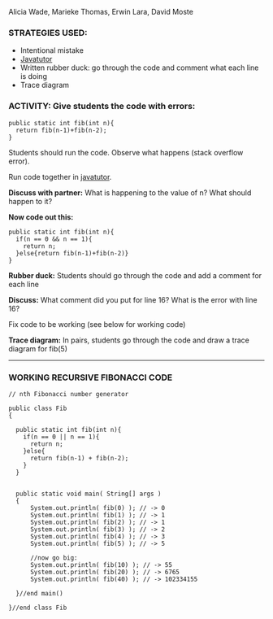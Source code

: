 Alicia Wade, Marieke Thomas, Erwin Lara, David Moste

### STRATEGIES USED:
* Intentional mistake
* [Javatutor](https://pythontutor.com/java.html#mode=edit)
* Written rubber duck: go through the code and comment what each line is doing
* Trace diagram


### ACTIVITY: Give students the code with errors:
```{java}
public static int fib(int n){
  return fib(n-1)+fib(n-2);
}
```

Students should run the code. Observe what happens (stack overflow error).

Run code together in [javatutor](https://pythontutor.com/java.html#mode=edit).

**Discuss with partner:** What is happening to the value of n? What should happen to it?

**Now code out this:**
```{java}
public static int fib(int n){
  if(n == 0 && n == 1){
    return n;
  }else{return fib(n-1)+fib(n-2)}
}
```

**Rubber duck:** Students should go through the code and add a comment for each line

**Discuss:** What comment did you put for line 16? What is the error with line 16?

Fix code to be working (see below for working code)

**Trace diagram:** In pairs, students go through the code and draw a trace diagram for fib(5)


***
### WORKING RECURSIVE FIBONACCI CODE
```{java}
// nth Fibonacci number generator

public class Fib
{

  public static int fib(int n){
    if(n == 0 || n == 1){
      return n;
    }else{
      return fib(n-1) + fib(n-2);
    }
  }


  public static void main( String[] args )
  {
      System.out.println( fib(0) ); // -> 0
      System.out.println( fib(1) ); // -> 1
      System.out.println( fib(2) ); // -> 1
      System.out.println( fib(3) ); // -> 2
      System.out.println( fib(4) ); // -> 3
      System.out.println( fib(5) ); // -> 5

      //now go big:
      System.out.println( fib(10) ); // -> 55
      System.out.println( fib(20) ); // -> 6765
      System.out.println( fib(40) ); // -> 102334155

  }//end main()

}//end class Fib
```